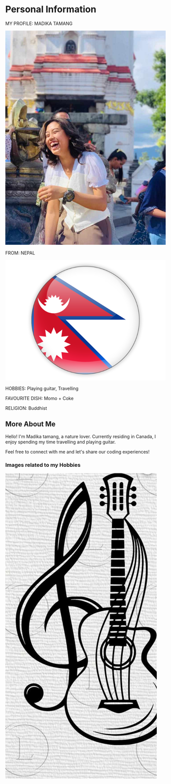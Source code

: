 # Personal Information

MY PROFILE: MADIKA TAMANG


![my_image](images/madika.jpg)

FROM: NEPAL 

![National Flag](images/nepal.png)

HOBBIES: Playing guitar, Travelling

FAVOURITE DISH: Momo + Coke

RELIGION: Buddhist

## More About Me

Hello! I'm Madika tamang, a nature lover. Currently residing in Canada, I enjoy spending my time travelling and playing guitar.

Feel free to connect with me and let's share our coding experiences!

### Images related to my Hobbies

![guitar](images/guitar.jpg)
